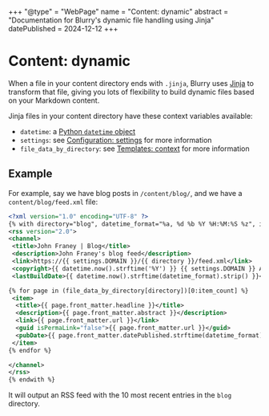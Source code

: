 +++
"@type" = "WebPage"
name = "Content: dynamic"
abstract = "Documentation for Blurry's dynamic file handling using Jinja"
datePublished = 2024-12-12
+++

# Content: dynamic

When a file in your content directory ends with `.jinja`, Blurry uses [Jinja](https://jinja.palletsprojects.com/en/stable/) to transform that file, giving you lots of flexibility to build dynamic files based on your Markdown content.

Jinja files in your content directory have these context variables available:

- `datetime`: a [Python `datetime` object](https://docs.python.org/3/library/datetime.html#datetime-objects)
- `settings`: see [Configuration: settings](../configuration/settings.md) for more information
- `file_data_by_directory`: see [Templates: context](../templates/context.md) for more information

## Example

For example, say we have blog posts in `/content/blog/`, and we have a `content/blog/feed.xml` file:

```xml
<?xml version="1.0" encoding="UTF-8" ?>
{% with directory="blog", datetime_format="%a, %d %b %Y %H:%M:%S %z", item_count=10 %}
<rss version="2.0">
<channel>
 <title>John Franey | Blog</title>
 <description>John Franey's blog feed</description>
 <link>https://{{ settings.DOMAIN }}/{{ directory }}/feed.xml</link>
 <copyright>{{ datetime.now().strftime('%Y') }} {{ settings.DOMAIN }} All rights reserved</copyright>
 <lastBuildDate>{{ datetime.now().strftime(datetime_format).strip() }}</lastBuildDate>

{% for page in (file_data_by_directory[directory])[0:item_count] %}
 <item>
  <title>{{ page.front_matter.headline }}</title>
  <description>{{ page.front_matter.abstract }}</description>
  <link>{{ page.front_matter.url }}</link>
  <guid isPermaLink="false">{{ page.front_matter.url }}</guid>
  <pubDate>{{ page.front_matter.datePublished.strftime(datetime_format).strip() }}</pubDate>
 </item>
{% endfor %}

</channel>
</rss>
{% endwith %}
```

It will output an RSS feed with the 10 most recent entries in the `blog` directory.
